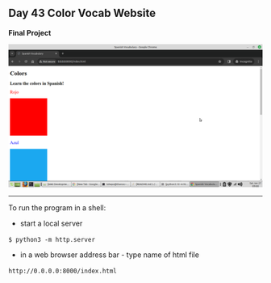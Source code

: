 ## Day 43 Color Vocab Website

**Final Project**

![](color-vocab.png)

---

To run the program in a shell:
- start a local server

`$ python3 -m http.server`
- in a web browser address bar - type name of html file

`http://0.0.0.0:8000/index.html`

